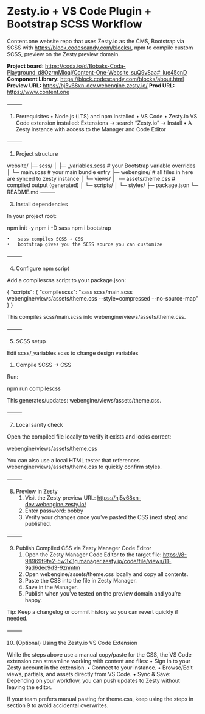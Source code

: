 # Zesty.io + VS Code Plugin + Bootstrap SCSS Workflow

Content.one website repo that uses Zesty.io as the CMS, Bootstrap via SCSS with https://block.codescandy.com/blocks/, npm to compile custom SCSS, preview on the Zesty preview domain.

**Project board:** https://coda.io/d/Bobaks-Coda-Playground_d8OzrmMloaj/Content-One-Website_suQ9vSaa#_lue45cnD
**Component Library:** https://block.codescandy.com/blocks/about.html
**Preview URL:** https://hj5v68xn-dev.webengine.zesty.io/
**Prod URL:** https://www.content.one

⸻

1) Prerequisites
	•	Node.js (LTS) and npm installed
	•	VS Code
	•	Zesty.io VS Code extension installed: Extensions → search “Zesty.io” → Install
	•	A Zesty instance with access to the Manager and Code Editor

⸻

1) Project structure 

website/
├─ scss/
│  ├─ _variables.scss   # your Bootstrap variable overrides
│  └─ main.scss         # your main bundle entry
├─ webengine/       # all files in here are synced to zesty instance
│  └─ views/
│     └─ assets/theme.css      # compiled output (generated)
│  └─ scripts/
│  └─ styles/
├─ package.json
└─ README.md
⸻


3) Install dependencies

In your project root:

npm init -y
npm i -D sass
npm i bootstrap

	•	sass compiles SCSS → CSS
	•	bootstrap gives you the SCSS source you can customize

⸻

4) Configure npm script

Add a compilescss script to your package.json:

{
  "scripts": {
    "compilescss": "sass scss/main.scss webengine/views/assets/theme.css --style=compressed --no-source-map"
  }
}

This compiles scss/main.scss into webengine/views/assets/theme.css.

⸻

5) SCSS setup

Edit scss/_variables.scss to change design variables


1) Compile SCSS → CSS

Run:

npm run compilescss

This generates/updates: webengine/views/assets/theme.css.

⸻

7) Local sanity check

Open the compiled file locally to verify it exists and looks correct:

webengine/views/assets/theme.css

You can also use a local HTML tester that references webengine/views/assets/theme.css to quickly confirm styles.

⸻

8) Preview in Zesty
	1.	Visit the Zesty preview URL: https://hj5v68xn-dev.webengine.zesty.io/
	2.	Enter password: bobby
	3.	Verify your changes once you’ve pasted the CSS (next step) and published.

⸻

9) Publish Compiled CSS via Zesty Manager Code Editor
	1.	Open the Zesty Manager Code Editor to the target file:
https://8-98969f9fe2-5w3x3g.manager.zesty.io/code/file/views/11-9ad6dec9d3-9znmtm
	2.	Open webengine/assets/theme.css locally and copy all contents.
	3.	Paste the CSS into the file in Zesty Manager.
	4.	Save in the Manager.
	5.	Publish when you’ve tested on the preview domain and you’re happy.

Tip: Keep a changelog or commit history so you can revert quickly if needed.

⸻

10) (Optional) Using the Zesty.io VS Code Extension

While the steps above use a manual copy/paste for the CSS, the VS Code extension can streamline working with content and files:
	•	Sign in to your Zesty account in the extension.
	•	Connect to your instance.
	•	Browse/Edit views, partials, and assets directly from VS Code.
	•	Sync & Save: Depending on your workflow, you can push updates to Zesty without leaving the editor.

If your team prefers manual pasting for theme.css, keep using the steps in section 9 to avoid accidental overwrites.

